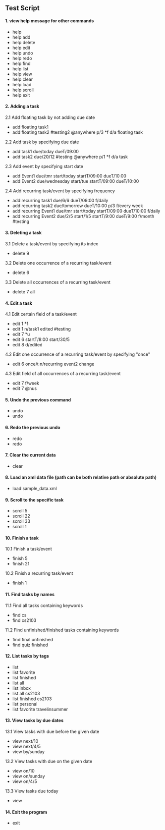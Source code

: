## Test Script

#### 1. view help message for other commands
  * help
  * help add
  * help delete
  * help edit
  * help undo
  * help redo
  * help find
  * help list
  * help view
  * help clear
  * help load
  * help scroll
  * help exit


#### 2. Adding a task

  2.1 Add floating task by not adding due date
  * add floating task1
  * add floating task2 #testing2 @anywhere p/3 *f d/a floating task

  2.2 Add task by specifying due date
  * add task1 due/today dueT/09:00
  * add task2 due/20/12 #testing @anywhere p/1 *f d/a task

  2.3 Add event by specifying start date
  * add Event1 due/tmr start/today startT/09:00 dueT/10:00
  * add Event2 due/wednesday start/tue startT/09:00 dueT/10:00

  2.4 Add recurring task/event by specifying frequency
  * add recurring task1 due/6/6 dueT/09:00 f/daily
  * add recurring task2 due/tomorrow dueT/10:00 p/3 f/every week
  * add recurring Event1 due/tmr start/today startT/09:00 dueT/10:00 f/daily
  * add recurring Event2 due/2/5 start/1/5 startT/9:00 dueT/9:00 f/month #testing


#### 3. Deleting a task

  3.1 Delete a task/event by specifying its index
  * delete 9

  3.2 Delete one occurrence of a recurring task/event
  * delete 6

  3.3 Delete all occurrences of a recurring task/event
  * delete 7 all


#### 4. Edit a task

  4.1 Edit certain field of a task/event
  * edit 1 *f
  * edit 1 n/task1 edited #testing
  * edit 7 *u
  * edit 6 startT/8:00 start/30/5
  * edit 8 d/edited

  4.2 Edit one occurrence of a recurring task/event by specifying "once"
  * edit 6 once/t n/recurring event2 change

  4.3 Edit field of all occurrences of a recurring task/event
  * edit 7 f/week
  * edit 7 @nus


#### 5. Undo the previous command
  * undo
  * undo


#### 6. Redo the previous undo
  * redo
  * redo



#### 7. Clear the current data
  * clear


#### 8. Load an xml data file (path can be both relative path or absolute path)
  * load sample_data.xml


#### 9. Scroll to the specific task
  * scroll 5
  * scroll 22
  * scroll 33
  * scroll 1

#### 10. Finish a task

  10.1 Finish a task/event
  * finish 5
  * finish 21

  10.2 Finish a recurring task/event
  * finish 1


#### 11. Find tasks by names

  11.1 Find all tasks containing keywords
  * find cs
  * find cs2103

  11.2 Find unfinished/finished tasks containing keywords
  * find final unfinished
  * find quiz finished


#### 12. List tasks by tags
  * list
  * list favorite
  * list finished
  * list all
  * list inbox
  * list all cs2103 
  * list finished cs2103
  * list personal
  * list favorite travelinsummer



#### 13. View tasks by due dates

  13.1 View tasks with due before the given date
  * view next/10
  * view next/4/5
  * view by/sunday

  13.2 View tasks with due on the given date
  * view on/10
  * view on/sunday
  * view on/4/5

  13.3 View tasks due today
  * view


#### 14. Exit the program
  * exit

